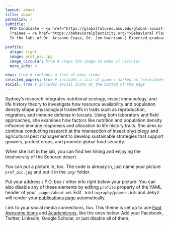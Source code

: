 ```yaml
---
layout: about
title: about
permalink: /
subtitle: |
  PhD Candidate – <a href="https://globalfutures.asu.edu/global-locust-initiative/">Global Locust Initiative</a> |
  Trainee – <a href="https://behavioralplasticity.org/">Behavioral Plasticity Research Institute</a> <br>
  In the labs of Dr. Arianne Cease, Dr. Jon Harrison.| Expected graduation date – May 2027

profile:
  align: right
  image: prof_pic.jpg
  image_circular: true # crops the image to make it circular
  more_info: >

news: true # includes a list of news items
selected_papers: true # includes a list of papers marked as "selected={true}"
social: true # includes social icons at the bottom of the page
---
```


Sydney’s research integrates nutritional ecology, insect immunology, and life history theory to investigate how resource availability and population density shape physiological tradeoffs in traits such as reproduction, migration, and immune defense in locusts. Using both laboratory and field approaches, she examines how factors like nutrition and population density influence immune responses and allocation to life history traits. She aims to continue conducting research at the intersection of insect physiology and agricultural pest management to develop sustainable strategies that support growers, protect crops, and promote global food security.

When she isnt in the lab, you can find her hiking and enjoying the biodiversity of the Sonoran desert.

You can put a picture in, too. The code is already in, just name your picture `prof_pic.jpg` and put it in the `img/` folder.

Put your address / P.O. box / other info right below your picture. You can also disable any of these elements by editing `profile` property of the YAML header of your `_pages/about.md`. Edit `_bibliography/papers.bib` and Jekyll will render your [publications page](/al-folio/publications/) automatically.

Link to your social media connections, too. This theme is set up to use [Font Awesome icons](https://fontawesome.com/) and [Academicons](https://jpswalsh.github.io/academicons/), like the ones below. Add your Facebook, Twitter, LinkedIn, Google Scholar, or just disable all of them.
